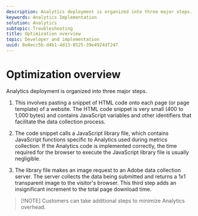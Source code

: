 ```yaml
---
description: Analytics deployment is organized into three major steps.
keywords: Analytics Implementation
solution: Analytics
subtopic: Troubleshooting
title: Optimization overview
topic: Developer and implementation
uuid: 8e8ecc5b-d4b1-4d13-8525-39e4924df247
---
```


# Optimization overview

Analytics deployment is organized into three major steps.

1. This involves pasting a snippet of HTML code onto each page (or page template) of a website. The HTML code snippet is very small (400 to 1,000 bytes) and contains JavaScript variables and other identifiers that facilitate the data collection process.
1. The code snippet calls a JavaScript library file, which contains JavaScript functions specific to Analytics used during metrics collection. If the Analytics code is implemented correctly, the time required for the browser to execute the JavaScript library file is usually negligible.

1. The library file makes an image request to an Adobe data collection server. The server collects the data being submitted and returns a 1x1 transparent image to the visitor's browser. This third step adds an insignificant increment to the total page download time.

> [!NOTE] Customers can take additional steps to minimize Analytics overhead.

